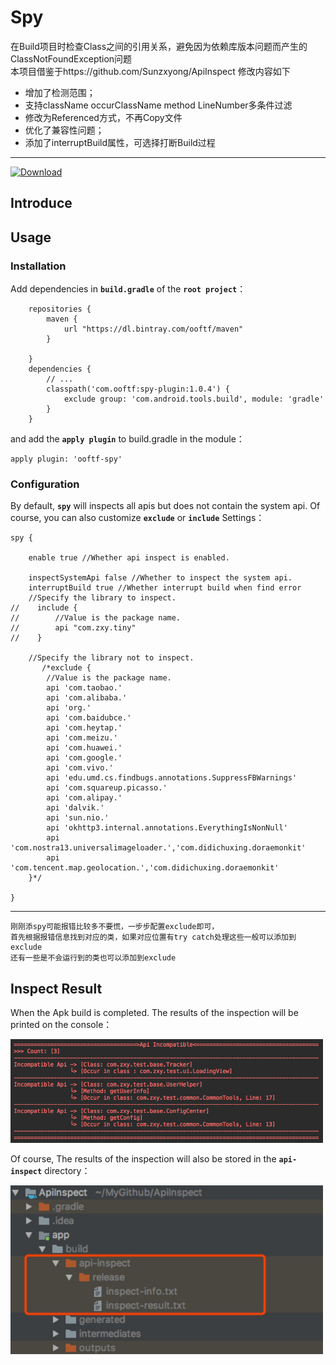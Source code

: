 # **Spy**

在Build项目时检查Class之间的引用关系，避免因为依赖库版本问题而产生的ClassNotFoundException问题  
本项目借鉴于https://github.com/Sunzxyong/ApiInspect 修改内容如下
* 增加了检测范围；
* 支持className occurClassName method LineNumber多条件过滤
* 修改为Referenced方式，不再Copy文件
* 优化了兼容性问题；
* 添加了interruptBuild属性，可选择打断Build过程

-------------------------------------------------------------------------------

[ ![Download](https://api.bintray.com/packages/ooftf/maven/spy-plugin/images/download.svg) ](https://bintray.com/ooftf/maven/spy-plugin/_latestVersion)
## **Introduce**


## **Usage**
### **Installation**
Add dependencies in **`build.gradle`** of the **`root project`**：

```
    repositories {
        maven {
            url "https://dl.bintray.com/ooftf/maven"
        }
   
    }
    dependencies {
        // ...
        classpath('com.ooftf:spy-plugin:1.0.4') {
            exclude group: 'com.android.tools.build', module: 'gradle'
        }
    }
```

and add the **`apply plugin`** to build.gradle in the module：

```
apply plugin: 'ooftf-spy'
```

### **Configuration**
By default, **`spy`** will inspects all apis but does not contain the system api. Of course, you can also customize **`exclude`** or **`include`** Settings：

```
spy {

    enable true //Whether api inspect is enabled.

    inspectSystemApi false //Whether to inspect the system api.
    interruptBuild true //Whether interrupt build when find error
    //Specify the library to inspect.
//    include {
//        //Value is the package name.
//        api "com.zxy.tiny"
//    }

    //Specify the library not to inspect.
       /*exclude {
        //Value is the package name.
        api 'com.taobao.'
        api 'com.alibaba.'
        api 'org.'
        api 'com.baidubce.'
        api 'com.heytap.'
        api 'com.meizu.'
        api 'com.huawei.'
        api 'com.google.'
        api 'com.vivo.'
        api 'edu.umd.cs.findbugs.annotations.SuppressFBWarnings'
        api 'com.squareup.picasso.'
        api 'com.alipay.'
        api 'dalvik.'
        api 'sun.nio.'
        api 'okhttp3.internal.annotations.EverythingIsNonNull'
        api 'com.nostra13.universalimageloader.','com.didichuxing.doraemonkit'
        api 'com.tencent.map.geolocation.','com.didichuxing.doraemonkit'
    }*/

}
```
-------

    刚刚添spy可能报错比较多不要慌，一步步配置exclude即可，  
    首先根据报错信息找到对应的类，如果对应位置有try catch处理这些一般可以添加到exclude
    还有一些是不会运行到的类也可以添加到exclude
## **Inspect Result**
When the Apk build is completed. The results of the inspection will be printed on the console：

<img src="https://raw.githubusercontent.com/Sunzxyong/ImageRepository/master/apiinspect.png" width="500"/>

Of course, The results of the inspection will also be stored in the **`api-inspect`** directory：

<img src="https://raw.githubusercontent.com/Sunzxyong/ImageRepository/master/apiinspect_result.jpg" width="500"/>


